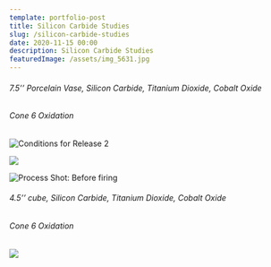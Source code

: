 ```yaml
---
template: portfolio-post
title: Silicon Carbide Studies
slug: /silicon-carbide-studies
date: 2020-11-15 00:00
description: Silicon Carbide Studies
featuredImage: /assets/img_5631.jpg
---
```

###### 7.5’’ Porcelain Vase, Silicon Carbide, Titanium Dioxide, Cobalt Oxide 

###### Cone 6 Oxidation

![](/assets/img_5642.jpg "Conditions for Release 2")

![](/assets/img_5632.jpg)

![](/assets/img_5322.jpg "Process Shot: Before firing")

###### 4.5’’ cube, Silicon Carbide, Titanium Dioxide, Cobalt Oxide 

###### Cone 6 Oxidation

![](/assets/img_5040-1-.jpg)